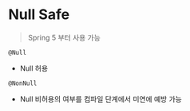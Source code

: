 # Null Safe

> Spring 5 부터 사용 가능

`@Null` 

* Null 허용 

`@NonNull`

* Null 비허용의 여부를 컴파일 단계에서 미연에 예방 가능